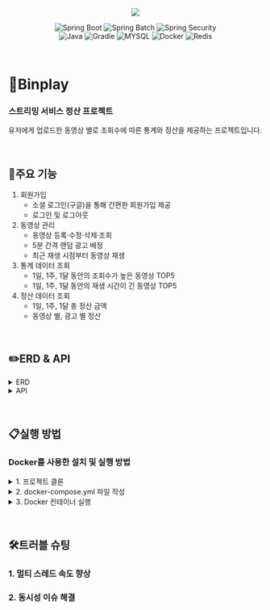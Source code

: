 <p align="center">
  <img align="center" src="https://postfiles.pstatic.net/MjAyNDA3MThfNjEg/MDAxNzIxMjk4NTM0Mjcw.gCx4GFSYGo0iljD7LYFDFWxPBUUxrmu4alHpXQvYjL4g.CufZ4V291zUpmrjN2vVQBU4u-fMLnMGSmHdCRFQ4muAg.PNG/binplay_(1).png?type=w966">
</p>

<div align="center">

  ![Spring Boot](https://img.shields.io/badge/-SpringBoot-6DB33F?style=for-the-badge&logo=springBoot&logoColor=white)
  ![Spring Batch](https://img.shields.io/badge/-SpringBatch-6DB33F?style=for-the-badge&logo=springBoot&logoColor=white)
  ![Spring Security](https://img.shields.io/badge/-SpringSecurity-6DB33F?style=for-the-badge&logo=SpringSecurity&logoColor=white) <br>
  ![Java](https://img.shields.io/badge/-Java-ED8B00?style=for-the-badge&logo=java&logoColor=white)
  ![Gradle](https://img.shields.io/badge/-Gradle-02303A?style=for-the-badge&logo=gradle&logoColor=white)
  ![MYSQL](https://img.shields.io/badge/-MySQL-005C84?style=for-the-badge&logo=mysql&logoColor=white)
  ![Docker](https://img.shields.io/badge/-Docker-2496ED?style=for-the-badge&logo=docker&logoColor=white)
  ![Redis](https://img.shields.io/badge/-Redis-FF4438?style=for-the-badge&logo=redis&logoColor=white)
    
</div>


<p>&#160;</p>

# 📌Binplay
### 스트리밍 서비스 정산 프로젝트
<p>유저에게 업로드한 동영상 별로 조회수에 따른 통계와 정산을 제공하는 프로젝트입니다.</p>

<p>&#160;</p>

## 🎯주요 기능
1. 회원가입
    - 소셜 로그인(구글)을 통해 간편한 회원가입 제공
    - 로그인 및 로그아웃
2. 동영상 관리
    - 동영상 등록·수정·삭제·조회
    - 5분 간격 랜덤 광고 배정
    - 최근 재생 시점부터 동영상 재생
3. 통계 데이터 조회
    - 1일, 1주, 1달 동안의 조회수가 높은 동영상 TOP5
    - 1일, 1주, 1달 동안의 재생 시간이 긴 동영상 TOP5
4. 정산 데이터 조회
    - 1일, 1주, 1달 총 정산 금액
    - 동영상 별, 광고 별 정산

<p>&#160;</p>


## ✏️ERD & API
<details> 
    <summary>ERD</summary>
    <img src="https://postfiles.pstatic.net/MjAyNDA3MjBfMTQw/MDAxNzIxNDA5ODk2MTM2.7ywqKUn2baDmlwFBNA6UWSsNlCRoWkBbRGDzuuY9mUYg.1uArCbuwAW4CP4oQdXtqH1loOHayqaoN0YHt7olEQuYg.PNG/%EC%8A%A4%ED%81%AC%EB%A6%B0%EC%83%B7_2024-07-20_022435.png?type=w966" width="620">
</details>
<details> 
    <summary>API</summary>
    추가 예정
</details>

<p>&#160;</p>

## 📋실행 방법
### Docker를 사용한 설치 및 실행 방법
<details>
    <summary>1. 프로젝트 클론</summary>

   ```
   git clone https://github.com/chobeebee/binplay.git
   cd binplay
   ```
</details>

<details>
    <summary>2. docker-compose.yml 파일 작성</summary>

   ```
   version: '3.8'
   services:
      db:
        image: mysql:8.0
        environment:
          MYSQL_ROOT_PASSWORD: rootpassword
          MYSQL_DATABASE: mydatabase
          MYSQL_USER: user
          MYSQL_PASSWORD: password
        ports:
          - "3306:3306"
        volumes:
          - db-data:/var/lib/mysql
    
      app:
        build: .
        ports:
          - "8080:8080"
        depends_on:
          - db
    
   volumes:
      db-data:
   ```
</details>

<details>
    <summary>3. Docker 컨테이너 실행</summary>

   ```
   docker-compose up
   ```
</details>

<p>&#160;</p>

## 🛠️트러블 슈팅
### 1. 멀티 스레드 속도 향상
### 2. 동시성 이슈 해결

<p>&#160;</p>

